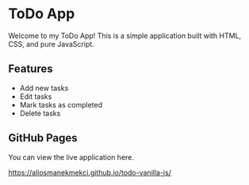 # ToDo App

Welcome to my ToDo App! This is a simple application built with HTML, CSS, and pure JavaScript.

## Features

- Add new tasks
- Edit tasks
- Mark tasks as completed
- Delete tasks

## GitHub Pages

You can view the live application here.

https://aliosmanekmekci.github.io/todo-vanilla-js/
